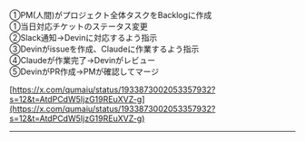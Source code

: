 ①PM(人間)がプロジェクト全体タスクをBacklogに作成  
①当日対応チケットのステータス変更  
②Slack通知→Devinに対応するよう指示  
③Devinがissueを作成、Claudeに作業するよう指示  
④Claudeが作業完了→Devinがレビュー  
⑤DevinがPR作成→PMが確認してマージ

[https://x.com/qumaiu/status/1933873002053357932?s=12&t=AtdPCdW5IjzG19REuXVZ-g](https://x.com/qumaiu/status/1933873002053357932?s=12&t=AtdPCdW5IjzG19REuXVZ-g)

---


